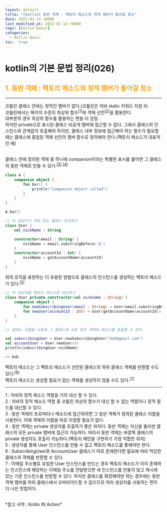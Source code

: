 ```yaml
---
layout: default
title: "[Kotlin] 동반 객체 : 팩토리 메소드와 정적 멤버가 들어갈 장소"
date: 2022-02-14 +0800
last_modified_at: 2022-02-14 +0800
tags: [kotlin basic]
categories:
  - Kotlin Basic
toc:  true
---
```


# kotlin의 기본 문법 정리(026) 

## <span style="color:orange">1. 동반 객체 : 팩토리 메소드와 정적 멤버가 들어갈 장소</span>  
---

코틀린 클래스 안에는 정적인 멤버가 없다.(코틀린은 자바 static 키워드 지원 X)<br>
코틀린에서는 패키지 수준의 최상위 함수<sup>[[1]](#footnote_1)</sup>와 객체 선언<sup>[[2]](#footnote_2)</sup>을 활용한다.<br>
대부분의 경우 최상위 함수를 활용하는 편을 더 권장.<br>
하지만 private으로 표시된 클래스 비공개 멤버에 접근할 수 없다. 그래서 클래스의 인스턴스와 관계없이 호출해야 하지만, 클래스 내부 정보에 접근해야 하는 함수가 필요할 때는 클래스에 중첩된 객체 선언의 멤버 함수로 정의해야 한다.(팩토리 메소드가 대표적인 예)<br>
<br>

클래스 안에 정의된 객체 중 하나에 companion이라는 특별한 표시를 붙이면 그 클래스의 동반 객체로 만들 수 있다.<sup>[[3]](#footnote_3)</sup> <sup>[[4]](#footnote_4)</sup><br>

```kotlin
class A {
    companion object {
        fun bar() {
            println("Companion object called")
        }
    }
}

A.bar()
```

```kotlin
// 부 생성자가 여럿 있는 클래스 정의하기
class User {
    val nickName : String

    constructor(email : String) {
        nickName = email.substringBefore('@')
    }
    constructor(accountId : Int) {
        nickName = getAccountName(accountId)
    }
}
```

위의 로직을 표현하는 더 유용한 방법으로 클래스의 인스턴스를 생성하는 팩토리 메소드가 있다.<sup>[[5]](#footnote_5)</sup>
```kotlin
// 부 생성자를 팩토리 메소드로 대신하기
class User private constructor(val nickname : String) {
    companion object {
        fun newSubscribingUser(email : String) = User(email.substringBefore('@'))
        fun newUser(accountId : Int) = User(getAccountName(accountId))
    }
}

// 클래스 이름을 사용해 그 클래스에 속한 동반 객체의 메소드를 호출할 수 있다.

val subscribingUser = User.newSubscribingUser("bob@gmail.com")
val accountUser = User.newUser(4)
println(subscribingUser.nickName)

>> bob
```
팩토리 메소드는 그 팩토리 메소드가 선언된 클래스의 하위 클래스 객체를 반환할 수도 있다.<sup>[[6]](#footnote_6)</sup><br>
팩토리 메소드는 생성할 필요가 없는 객체를 생성하지 않을 수도 있다.<sup>[[7]](#footnote_7)</sup><br>

---

<a name="footnote_1">1</a> : 자바의 정적 메소드 역할을 거의 대신 할 수 있다.
<br>
<a name="footnote_2">2</a> : 자바의 정적 메소드 역할 중 코틀린 최상위 함수가 대신 할 수 없는 역할이나 정적 필드를 대신할 수 있다.
<br>
<a name="footnote_3">3</a> : 동반 객체의 프로퍼티나 메소드에 접근하려면 그 동반 객체가 정의된 클래스 이름을 사용한다. 이때 객체의 이름을 따로 지정할 필요가 없다.
<br>
<a name="footnote_4">4</a> : 동반 객체는 private 생성자를 호출하기 좋은 위치다. 동반 객체는 자신을 둘러싼 클래스의 모든 private 멤버에 접근이 가능하다. 따라서 동반 객체는 바깥쪽 클래스의 private 생성자도 호출이 가능하다.(팩토리 패턴을 구현하기 가장 적합한 위치)
<br>
<a name="footnote_5">5</a> : 생성자를 통해 User 인스턴스를 만들 수 없고 팩토리 메소드를 통해야만 한다.
<br>
<a name="footnote_6">6</a> : SubscribingUser와 AccountUser 클래스가 따로 존재한다면 필요에 따라 적당한 클래스의 객체를 반환할 수 있다.
<br>
<a name="footnote_7">7</a> : 이메일 주소별로 유일한 User 인스턴스를 만드는 경우 팩토리 메소드가 이미 존재하는 인스턴스에 해당하는 이메일 주소를 전달받으면 새 인스턴스를 만들지 않고 캐시에 있는 기존 인스턴스틑 반환할 수 있다. 하지만 클래스를 확장해야만 하는 경우에는 동반 객체 멤버를 하위 클래스에서 오버라이드할 수 없으므로 여러 생성자를 사용하는 편이 더 나은 방법이다.

<br>
*참고 서적 : Kotlin IN Action*